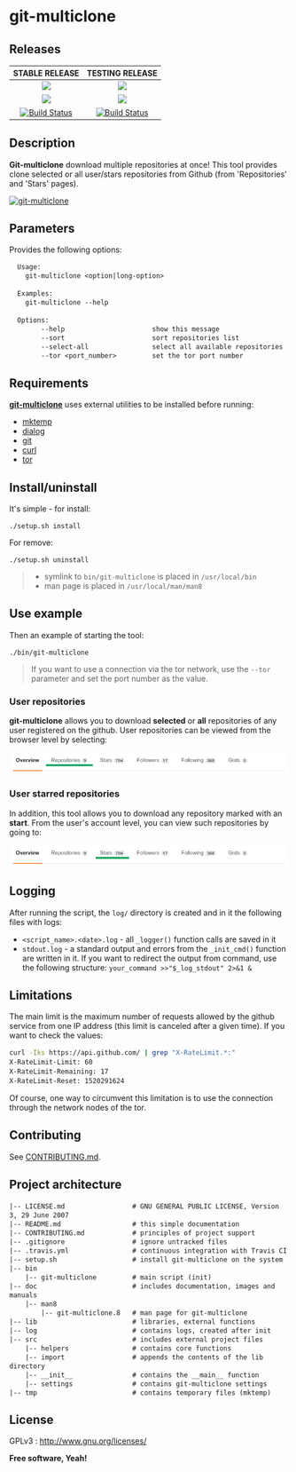 # git-multiclone

## Releases

|            **STABLE RELEASE**            |           **TESTING RELEASE**            |
| :--------------------------------------: | :--------------------------------------: |
| [![](https://img.shields.io/badge/Branch-master-green.svg)]() | [![](https://img.shields.io/badge/Branch-testing-orange.svg)]() |
| [![](https://img.shields.io/badge/Version-v1.0.1-lightgrey.svg)]() | [![](https://img.shields.io/badge/Version-v1.0.1-lightgrey.svg)]() |
| [![Build Status](https://travis-ci.org/trimstray/git-multiclone.svg?branch=master)](https://travis-ci.org/trimstray/git-multiclone) | [![Build Status](https://travis-ci.org/trimstray/git-multiclone.svg?branch=testing)](https://travis-ci.org/trimstray/git-multiclone) |

## Description

**Git-multiclone** download multiple repositories at once! This tool provides clone selected or all user/stars repositories from Github (from 'Repositories' and 'Stars' pages).

[![git-multiclone](https://asciinema.org/a/RdBXBXmMCdIW0Wx8LOZiDrSfV.png)](https://asciinema.org/a/RdBXBXmMCdIW0Wx8LOZiDrSfV)

## Parameters

Provides the following options:

``````
  Usage:
    git-multiclone <option|long-option>

  Examples:
    git-multiclone --help

  Options:
        --help                      show this message
        --sort                      sort repositories list
        --select-all                select all available repositories
        --tor <port_number>         set the tor port number
``````

## Requirements

**<u>git-multiclone</u>** uses external utilities to be installed before running:

- [mktemp](https://www.mktemp.org/manual.html)
- [dialog](http://linuxcommand.org/lc3_adv_dialog.php)
- [git](https://git-scm.com/)
- [curl](https://curl.haxx.se/docs/manpage.html)
- [tor](https://www.torproject.org/index.html.en)

## Install/uninstall

It's simple - for install:

``````
./setup.sh install
``````

For remove:

``````
./setup.sh uninstall
``````

> * symlink to `bin/git-multiclone` is placed in `/usr/local/bin`
> * man page is placed in `/usr/local/man/man8`

## Use example

Then an example of starting the tool:

``````
./bin/git-multiclone
``````

> If you want to use a connection via the tor network, use the `--tor` parameter and set the port number as the value.

### User repositories

**git-multiclone** allows you to download **selected** or **all** repositories of any user registered on the github. User repositories can be viewed from the browser level by selecting:

![git-multiclone_output](doc/img/git-multiclone_output_01.png)

### User starred repositories

In addition, this tool allows you to download any repository marked with an **start**. From the user's account level, you can view such repositories by going to:

![git-multiclone_output](doc/img/git-multiclone_output_02.png)

## Logging

After running the script, the `log/` directory is created and in it the following files with logs:

* `<script_name>.<date>.log` - all `_logger()` function calls are saved in it
* `stdout.log` - a standard output and errors from the `_init_cmd()` function are written in it. If you want to redirect the output from command, use the following structure: `your_command >>"$_log_stdout" 2>&1 &`

## Limitations

The main limit is the maximum number of requests allowed by the github service from one IP address (this limit is canceled after a given time). If you want to check the values:

```bash
curl -Iks https://api.github.com/ | grep "X-RateLimit.*:" 
X-RateLimit-Limit: 60
X-RateLimit-Remaining: 17
X-RateLimit-Reset: 1520291624
```

Of course, one way to circumvent this limitation is to use the connection through the network nodes of the tor.

## Contributing

See [CONTRIBUTING.md](CONTRIBUTING.md).

## Project architecture

    |-- LICENSE.md                 # GNU GENERAL PUBLIC LICENSE, Version 3, 29 June 2007
    |-- README.md                  # this simple documentation
    |-- CONTRIBUTING.md            # principles of project support
    |-- .gitignore                 # ignore untracked files
    |-- .travis.yml                # continuous integration with Travis CI
    |-- setup.sh                   # install git-multiclone on the system
    |-- bin
        |-- git-multiclone         # main script (init)
    |-- doc                        # includes documentation, images and manuals
        |-- man8
            |-- git-multiclone.8   # man page for git-multiclone
    |-- lib                        # libraries, external functions
    |-- log                        # contains logs, created after init
    |-- src                        # includes external project files
        |-- helpers                # contains core functions
        |-- import                 # appends the contents of the lib directory
        |-- __init__               # contains the __main__ function
        |-- settings               # contains git-multiclone settings
    |-- tmp                        # contains temporary files (mktemp)

## License

GPLv3 : <http://www.gnu.org/licenses/>

**Free software, Yeah!**
